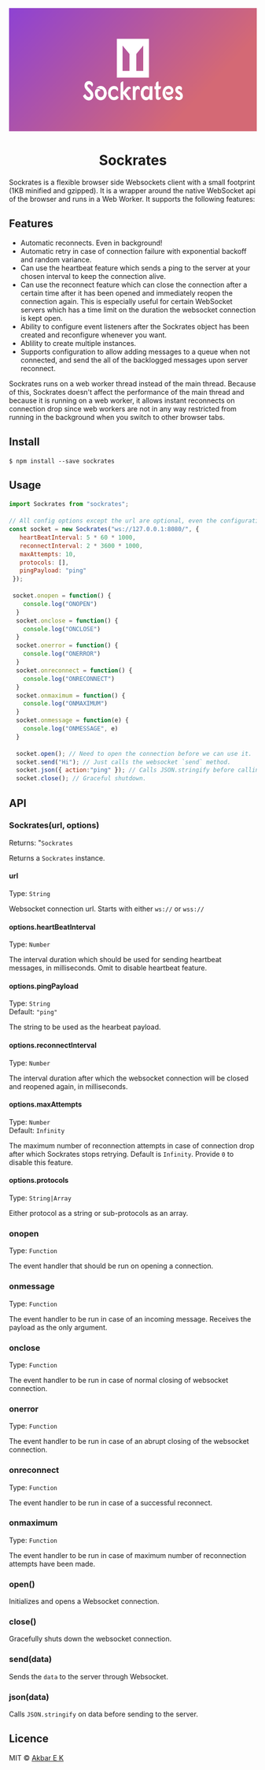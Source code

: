 <div align="center">
  <img src="https://raw.githubusercontent.com/donatelloraphael/sockrates/develop/cover.png" alt="Sockrates" height="250" />
</div>

<h1 align="center">Sockrates</h1>

Sockrates is a flexible browser side Websockets client with a small footprint (1KB minified and gzipped). It is a wrapper around the native WebSocket api of the browser and runs in a Web Worker. It supports the following features:

## Features
- Automatic reconnects. Even in background!
- Automatic retry in case of connection failure with exponential backoff and random variance.
- Can use the heartbeat feature which sends a ping to the server at your chosen interval to keep the connection alive.
- Can use the reconnect feature which can close the connection after a certain time after it has been opened and immediately reopen the connection again. This is especially useful for certain WebSocket servers which has a time limit on the duration the websocket connection is kept open.
- Ability to configure event listeners after the Sockrates object has been created and reconfigure whenever you want.
- Ablility to create multiple instances.
- Supports configuration to allow adding messages to a queue when not connected, and send the all of the backlogged messages upon server reconnect.

Sockrates runs on a web worker thread instead of the main thread. Because of this, Sockrates doesn't affect the performance of the main thread and because it is running on a web worker, it allows instant reconnects on connection drop since web workers are not in any way restricted from running in the background when you switch to other browser tabs.


## Install


```
$ npm install --save sockrates
```

## Usage
```js
import Sockrates from "sockrates";

// All config options except the url are optional, even the configuration object.
const socket = new Sockrates("ws://127.0.0.1:8080/", {
   heartBeatInterval: 5 * 60 * 1000, 
   reconnectInterval: 2 * 3600 * 1000,
   maxAttempts: 10,
   protocols: [],
   pingPayload: "ping"
 });

 socket.onopen = function() {
    console.log("ONOPEN")
  }
  socket.onclose = function() {
    console.log("ONCLOSE")
  }
  socket.onerror = function() {
    console.log("ONERROR")
  }
  socket.onreconnect = function() {
    console.log("ONRECONNECT")
  }
  socket.onmaximum = function() {
    console.log("ONMAXIMUM")
  }
  socket.onmessage = function(e) {
    console.log("ONMESSAGE", e)
  }

  socket.open(); // Need to open the connection before we can use it.
  socket.send("Hi"); // Just calls the websocket `send` method.
  socket.json({ action:"ping" }); // Calls JSON.stringify before calling the websocket send method.
  socket.close(); // Graceful shutdown.
```

## API

### Sockrates(url, options)

Returns: "`Sockrates`

Returns a `Sockrates` instance.

#### url
Type: `String`

Websocket connection url. Starts with either `ws://` or `wss://`

#### options.heartBeatInterval
Type: `Number`

The interval duration which should be used for sending heartbeat messages, in milliseconds. Omit to disable heartbeat feature.

#### options.pingPayload
Type: `String`<br>
Default: `"ping"`

The string to be used as the hearbeat payload.

#### options.reconnectInterval
Type: `Number`

The interval duration after which the websocket connection will be closed and reopened again, in milliseconds.

#### options.maxAttempts
Type: `Number`<br>
Default: `Infinity`

The maximum number of reconnection attempts in case of connection drop after which Sockrates stops retrying. Default is `Infinity`. Provide `0` to disable this feature.

#### options.protocols
Type: `String|Array`

Either protocol as a string or sub-protocols as an array.

### onopen
Type: `Function`

The event handler that should be run on opening a connection.

### onmessage
Type: `Function`

The event handler to be run in case of an incoming message. Receives the payload as the only argument.
### onclose
Type: `Function`

The event handler to be run in case of normal closing of websocket connection.

### onerror
Type: `Function`

The event handler to be run in case of an abrupt closing of the websocket connection.

### onreconnect
Type: `Function`

The event handler to be run in case of a successful reconnect.

### onmaximum
Type: `Function`

The event handler to be run in case of maximum number of reconnection attempts have been made.

### open()

Initializes and opens a Websocket connection.

### close()

Gracefully shuts down the websocket connection.

### send(data)

Sends the `data` to the server through Websocket.

### json(data)

Calls `JSON.stringify` on data before sending to the server.


## Licence

MIT © [Akbar E K](https://github.com/donatelloraphael)
